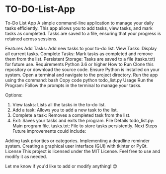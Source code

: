 # TO-DO-List-App
To-Do List App
A simple command-line application to manage your daily tasks efficiently. This app allows you to add tasks, view tasks, and mark tasks as completed. Tasks are saved to a file, ensuring that your progress is retained across sessions.

Features
Add Tasks: Add new tasks to your to-do list.
View Tasks: Display all current tasks.
Complete Tasks: Mark tasks as completed and remove them from the list.
Persistent Storage: Tasks are saved to a file (tasks.txt) for future use.
Requirements
Python 3.6 or higher
How to Run
Clone this repository or download the source code.
Ensure Python is installed on your system.
Open a terminal and navigate to the project directory.
Run the app using the command:
bash
Copy code
python todo_list.py
Usage
Run the Program: Follow the prompts in the terminal to manage your tasks.

Options:

1. View tasks: Lists all the tasks in the to-do list.
2. Add a task: Allows you to add a new task to the list.
3. Complete a task: Removes a completed task from the list.
4. Exit: Saves your tasks and exits the program.
File Details
todo_list.py: Main program file.
tasks.txt: File to store tasks persistently.
Next Steps
Future improvements could include:

Adding task priorities or categories.
Implementing a deadline reminder system.
Creating a graphical user interface (GUI) with tkinter or PyQt.
License
This project is licensed under the MIT License. Feel free to use and modify it as needed.

Let me know if you'd like to add or modify anything! 😊
